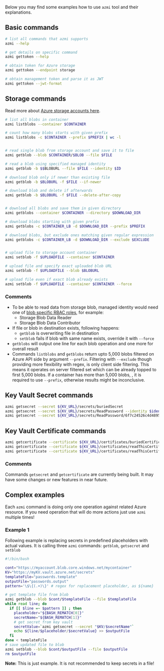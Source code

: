 Below you may find some examples how to use `azmi` tool and their explanations.

## Basic commands
```bash
# list all commands that azmi supports
azmi --help

# get details on specific command
azmi gettoken --help

# obtain token for Azure storage
azmi gettoken --endpoint storage

# obtain management token and parse it as JWT
azmi gettoken --jwt-format
```

## Storage commands

Read more about [Azure storage accounts here](https://docs.microsoft.com/en-us/azure/storage/common/storage-account-overview).

```bash
# list all blobs in container
azmi listblobs --container $CONTAINER

# count how many blobs starts with given prefix
azmi listblobs -c $CONTAINER --prefix $PREFIX | wc -l


# read single blob from storage account and save it to file
azmi getblob --blob $CONTAINER/$BLOB --file $FILE

# read a blob using specified managed identity
azmi getblob -b $$BLOBURL --file $FILE --identity $ID

# download blob only if newer than existing file
azmi getblob -b $BLOBURL -f $FILE --if-newer

# download blob and delete if afterwards
azmi getblob -b $BLOBURL -f $FILE --delete-after-copy


# download all blobs and save them in given directory
azmi getblobs --container $CONTAINER --directory $DOWNLOAD_DIR

# download blobs starting with given prefix
azmi getblobs -c $CONTAINER_LB -d $DOWNLOAD_DIR --prefix $PREFIX

# download blobs, but exclude ones matching given regular expression
azmi getblobs -c $CONTAINER_LB -d $DOWNLOAD_DIR --exclude $EXCLUDE


# upload file to storage account container
azmi setblob -f $UPLOADFILE --container $CONTAINER

# upload file and specify exact uploaded blob URL
azmi setblob -f $UPLOADFILE --blob $BLOBURL

# upload file even if exact blob already exists
azmi setblob -f $UPLOADFILE --container $CONTAINER --force
```

### Comments
- To be able to read data from storage blob, managed identity would need one of [blob specific RBAC roles](https://docs.microsoft.com/en-us/azure/storage/common/storage-auth-aad-rbac-portal#rbac-roles-for-blobs-and-queues), for example:
  - Storage Blob Data Reader
  - Storage Blob Data Contributor
- If file or blob in destination exists, following happens:
  - `getblob` is overwriting file in destination
  - `setblob` fails if blob with same name exists, override it with `--force`
- `getblobs` will output one line for each blob operation and one more for overall result
- Commands `listblobs` and `getblobs` return upto 5,000 blobs filtered on Azure API side by argument `--prefix`.
Filtering with `--exclude` though providing more flexibility with regex, is only client side filtering.
This means it operates on server filtered set which can be already topped to first 5,000 blobs.
If a container has more than 5,000 blobs, , it is required to use `--prefix`, otherwise results might be inconclusive.

## Key Vault Secret commands

```bash
azmi getsecret --secret ${KV_URL}/secrets/buriedSecret
azmi getsecret --secret ${KV_URL}/secrets/ReadPassword --identity $identity
azmi getsecret --secret ${KV_URL}/secrets/ReadPassword/6f7c24526c4d489594ca27a85edf6176 --identity $identity
```

## Key Vault Certificate commands

```bash
azmi getcertificate --certificate ${KV_URL}/certificates/buriedCertificate
azmi getcertificate --certificate ${KV_URL}/certificates/readThisCertificate --identity $identity
azmi getcertificate --certificate ${KV_URL}/certificates/readThisCertificate/103a7355c6094bc78307b2db7b85b3c2
```

### Comments
Commands `getsecret` and `getcertificate` are currently being built.
It may have some changes or new features in near future.

## Complex examples

Each `azmi` command is doing only one operation against related Azure resource.
If you need operation that will do more actions just use `azmi` multiple times!

### Example 1

Following example is replacing secrets in predefined placeholders with actual values.
It is calling three `azmi` commands: `getblob`, `getsecret` and `setblob`

```bash
#!/bin/bash

cont="https://myaccount.blob.core.windows.net/mycontainer"
KV="https://myKV.vault.azure.net/secrets"
templateFile="passwords.template"
outputFile="passwords.output"
pattern='\$\{(.+)\}' # regex for replacement placeholder, as ${name}

# get template file from blob
azmi getblob --blob $cont/$templateFile --file $templateFile
while read line; do
  if [[ $line =~ $pattern ]] ; then
    placeholder="${BASH_REMATCH[0]}"
    secretName="${BASH_REMATCH[1]}"
    # get secret from key vault
    secretValue=`azmi getsecret --secret "$KV/$secretName"`
    echo ${line/$placeholder/$secretValue} >> $outputFile
  fi
done < templateFile
# save updated file to blob
azmi setblob --blob $cont/$outputFile --file $outputFile
rm $outputFile
```

**Note:** This is just example. It is not recommended to keep secrets in a file!

